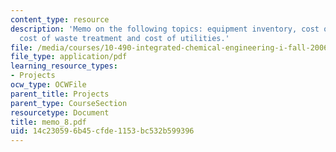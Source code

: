 ```yaml
---
content_type: resource
description: 'Memo on the following topics: equipment inventory, cost of raw materials,
  cost of waste treatment and cost of utilities.'
file: /media/courses/10-490-integrated-chemical-engineering-i-fall-2006/14c230596b45cfde1153bc532b599396_memo_8.pdf
file_type: application/pdf
learning_resource_types:
- Projects
ocw_type: OCWFile
parent_title: Projects
parent_type: CourseSection
resourcetype: Document
title: memo_8.pdf
uid: 14c23059-6b45-cfde-1153-bc532b599396
---
```

